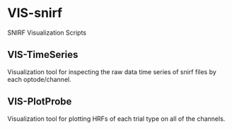 # VIS-snirf
SNIRF Visualization Scripts

## VIS-TimeSeries
Visualization tool for inspecting the raw data time series of snirf files by each optode/channel.

## VIS-PlotProbe
Visualization tool for plotting HRFs of each trial type on all of the channels.
